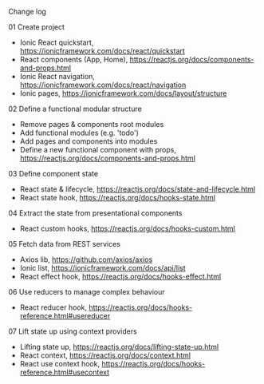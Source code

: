 Change log

01 Create project

- Ionic React quickstart, https://ionicframework.com/docs/react/quickstart
- React components (App, Home), https://reactjs.org/docs/components-and-props.html
- Ionic React navigation, https://ionicframework.com/docs/react/navigation
- Ionic pages, https://ionicframework.com/docs/layout/structure

02 Define a functional modular structure

- Remove pages & components root modules
- Add functional modules (e.g. 'todo')
- Add pages and components into modules
- Define a new functional component with props, https://reactjs.org/docs/components-and-props.html

03 Define component state

- React state & lifecycle, https://reactjs.org/docs/state-and-lifecycle.html
- React state hook, https://reactjs.org/docs/hooks-state.html

04 Extract the state from presentational components

- React custom hooks, https://reactjs.org/docs/hooks-custom.html

05 Fetch data from REST services

- Axios lib, https://github.com/axios/axios
- Ionic list, https://ionicframework.com/docs/api/list
- React effect hook, https://reactjs.org/docs/hooks-effect.html

06 Use reducers to manage complex behaviour

- React reducer hook, https://reactjs.org/docs/hooks-reference.html#usereducer

07 Lift state up using context providers

- Lifting state up, https://reactjs.org/docs/lifting-state-up.html
- React context, https://reactjs.org/docs/context.html
- React use context hook, https://reactjs.org/docs/hooks-reference.html#usecontext
